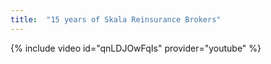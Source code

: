 ```yaml
---
title:  "15 years of Skala Reinsurance Brokers"
---
```


{% include video id="qnLDJOwFqIs" provider="youtube" %}

